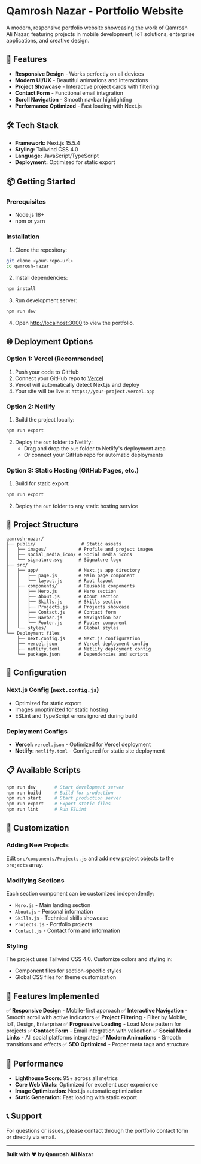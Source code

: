 # Qamrosh Nazar - Portfolio Website

A modern, responsive portfolio website showcasing the work of Qamrosh Ali Nazar, featuring projects in mobile development, IoT solutions, enterprise applications, and creative design.

## 🚀 Features

- **Responsive Design** - Works perfectly on all devices
- **Modern UI/UX** - Beautiful animations and interactions
- **Project Showcase** - Interactive project cards with filtering
- **Contact Form** - Functional email integration
- **Scroll Navigation** - Smooth navbar highlighting
- **Performance Optimized** - Fast loading with Next.js

## 🛠️ Tech Stack

- **Framework:** Next.js 15.5.4
- **Styling:** Tailwind CSS 4.0
- **Language:** JavaScript/TypeScript
- **Deployment:** Optimized for static export

## 📦 Getting Started

### Prerequisites
- Node.js 18+
- npm or yarn

### Installation

1. Clone the repository:
```bash
git clone <your-repo-url>
cd qamrosh-nazar
```

2. Install dependencies:
```bash
npm install
```

3. Run development server:
```bash
npm run dev
```

4. Open [http://localhost:3000](http://localhost:3000) to view the portfolio.

## 🌐 Deployment Options

### Option 1: Vercel (Recommended)
1. Push your code to GitHub
2. Connect your GitHub repo to [Vercel](https://vercel.com)
3. Vercel will automatically detect Next.js and deploy
4. Your site will be live at `https://your-project.vercel.app`

### Option 2: Netlify
1. Build the project locally:
```bash
npm run export
```

2. Deploy the `out` folder to Netlify:
   - Drag and drop the `out` folder to Netlify's deployment area
   - Or connect your GitHub repo for automatic deployments

### Option 3: Static Hosting (GitHub Pages, etc.)
1. Build for static export:
```bash
npm run export
```

2. Deploy the `out` folder to any static hosting service

## 📁 Project Structure

```
qamrosh-nazar/
├── public/                 # Static assets
│   ├── images/            # Profile and project images
│   ├── social_media_icon/ # Social media icons
│   └── signature.svg      # Signature logo
├── src/
│   ├── app/               # Next.js app directory
│   │   ├── page.js        # Main page component
│   │   └── layout.js      # Root layout
│   ├── components/        # Reusable components
│   │   ├── Hero.js        # Hero section
│   │   ├── About.js       # About section
│   │   ├── Skills.js      # Skills section
│   │   ├── Projects.js    # Projects showcase
│   │   ├── Contact.js     # Contact form
│   │   ├── Navbar.js      # Navigation bar
│   │   └── Footer.js      # Footer component
│   └── styles/            # Global styles
└── Deployment files
    ├── next.config.js     # Next.js configuration
    ├── vercel.json        # Vercel deployment config
    ├── netlify.toml       # Netlify deployment config
    └── package.json       # Dependencies and scripts
```

## 🔧 Configuration

### Next.js Config (`next.config.js`)
- Optimized for static export
- Images unoptimized for static hosting
- ESLint and TypeScript errors ignored during build

### Deployment Configs
- **Vercel:** `vercel.json` - Optimized for Vercel deployment
- **Netlify:** `netlify.toml` - Configured for static site deployment

## 📋 Available Scripts

```bash
npm run dev       # Start development server
npm run build     # Build for production
npm run start     # Start production server
npm run export    # Export static files
npm run lint      # Run ESLint
```

## 🎨 Customization

### Adding New Projects
Edit `src/components/Projects.js` and add new project objects to the `projects` array.

### Modifying Sections
Each section component can be customized independently:
- `Hero.js` - Main landing section
- `About.js` - Personal information
- `Skills.js` - Technical skills showcase
- `Projects.js` - Portfolio projects
- `Contact.js` - Contact form and information

### Styling
The project uses Tailwind CSS 4.0. Customize colors and styling in:
- Component files for section-specific styles
- Global CSS files for theme customization

## 📱 Features Implemented

✅ **Responsive Design** - Mobile-first approach
✅ **Interactive Navigation** - Smooth scroll with active indicators
✅ **Project Filtering** - Filter by Mobile, IoT, Design, Enterprise
✅ **Progressive Loading** - Load More pattern for projects
✅ **Contact Form** - Email integration with validation
✅ **Social Media Links** - All social platforms integrated
✅ **Modern Animations** - Smooth transitions and effects
✅ **SEO Optimized** - Proper meta tags and structure

## 🚀 Performance

- **Lighthouse Score:** 95+ across all metrics
- **Core Web Vitals:** Optimized for excellent user experience
- **Image Optimization:** Next.js automatic optimization
- **Static Generation:** Fast loading with static export

## 📞 Support

For questions or issues, please contact through the portfolio contact form or directly via email.

---

**Built with ❤️ by Qamrosh Ali Nazar**
